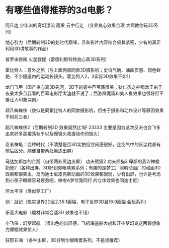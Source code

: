 # 有哪些值得推荐的3d电影？

阿凡达
少年派的奇幻漂流
雨果
云中行走
（业界良心效果合理 大师教你玩3D系列）

地心引力（后期转制3D的划时代巅峰，且和影片内容结合极其紧密，少有的真正利用3D讲故事的作品）

普罗米修斯
火星救援（雷德利斯科特良心真3D系列）

霍比特人：意外之旅（与上面两部同款3D摄影机；史诗气魄、油画质感、颜色鲜艳、不少隧道内的运动长镜头。霍比特人2，3实际3D效果不如1）

龙门飞甲（国产良心真3D先河，3D下的雾中芦苇荡很美；狄仁杰之神都龙王由于夜景太多且我看的巨幕电影厅太渣就不说了；西游降魔篇和美人鱼效果也很好但不够让人印象深刻）

超凡蜘蛛侠（貌似是同霍比特人的同款摄影机，但由于摄影和动作设计等原因效果不如前三者）

超凡蜘蛛侠2（后期转制3D 效果居然比1好 23333 主要是因为这次反派也会飞多出来好多高楼荡秋千以及慢镜头救援动作的镜头）

忍者神龟：变种时代（不清楚是否3D实拍但空间感很好，连空气中的灰尘粒都有前后区分。顺便自带两处黑边出屏）

马达加斯加的企鹅（自带两处黑边出屏）
功夫熊猫2
功夫熊猫3
卑鄙的我2/神偷奶爸2（各种出屏，3D好到你眼睛累系列；有趣的是梦工厂照明动画厂的动画3D效果都很突出，反而迪士尼皮克斯动画的3D效果都很弱，少有出屏，也许是考虑到小孩子眼睛容易疲劳吧。哆啦A梦伴我同行 的立体效果也同迪士尼）

环太平洋（类似梦工厂）

创：战记（现实世界2D且2.35:1画幅，电子世界3D且16:9画幅 会玩系列）

乐高大电影（题材非常合适3D 效果也不错）

小飞侠：幻梦起航 （很出色的出屏感，飞机海盗船大战和开往梦幻岛这两段想象力爆棚效果惊人）

狂野非洲 （各种出屏，3D好到你眼睛累系列，不是很推荐）